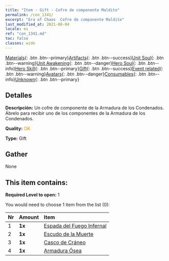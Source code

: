 ```yaml
---
title: "Item - Gift - Cofre de componente Maldito"
permalink: /con_1341/
excerpt: "Era of Chaos  Cofre de componente Maldito"
last_modified_at: 2021-08-04
locale: es
ref: "con_1341.md"
toc: false
classes: wide
---
```

 [Materials](/ItemsES/){: .btn .btn--primary}[Artifacts](/ItemsES/Artifacts/){: .btn .btn--success}[Unit Soul](/ItemsES/UnitSoul/){: .btn .btn--warning}[Unit Awakening](/ItemsES/UnitAwakening/){: .btn .btn--danger}[Hero Soul](/ItemsES/HeroSoul/){: .btn .btn--info}[Hero Skill](/ItemsES/HeroSkill/){: .btn .btn--primary}[Gift](/ItemsES/Gift/){: .btn .btn--success}[Event related](/ItemsES/Events/){: .btn .btn--warning}[Avatars](/ItemsES/Avatars/){: .btn .btn--danger}[Consumables](/ItemsES/Consumables/){: .btn .btn--info}[Unknown](/ItemsES/Unknown/){: .btn .btn--primary}

## Detalles
 **Descripción:** Un cofre de componente de la Armadura de los Condenados. Ábrelo para recibir uno de los componentes de la Armadura de los Condenados.

 **Quality:** <span style="color: #FF8C00">OK</span>

 **Type:** Gift

## Gather

  None

## This item contains:

 **Required Level to open:** 1

 You would need to choose 1 item from the list (0):

  | Nr | Amount |     Item    |
  |:---|:-------|:------------|
  | 1 |  **1x** | [Espada del Fuego Infernal](/ItemsES/art_121/) |  | 
  | 2 |  **1x** | [Escudo de la Muerte](/ItemsES/art_122/) |  | 
  | 3 |  **1x** | [Casco de Cráneo](/ItemsES/art_123/) |  | 
  | 4 |  **1x** | [Armadura Ósea](/ItemsES/art_124/) |  | 
